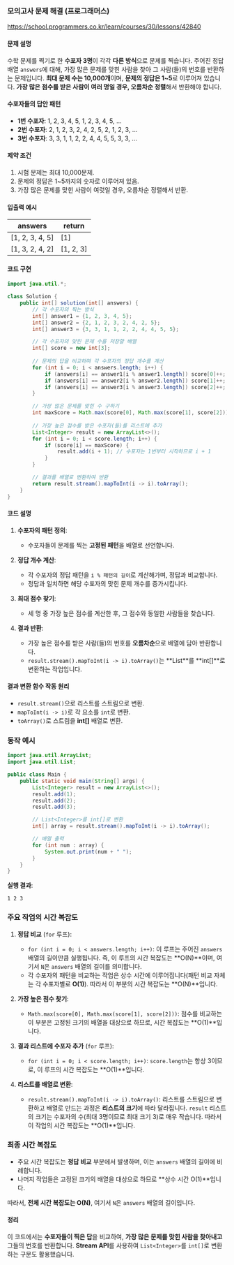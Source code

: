 ### 모의고사 문제 해결 (프로그래머스)

https://school.programmers.co.kr/learn/courses/30/lessons/42840

#### **문제 설명**
수학 문제를 찍기로 한 **수포자 3명**이 각각 **다른 방식**으로 문제를 찍습니다. 주어진 정답 배열 `answers`에 대해, 가장 많은 문제를 맞힌 사람을 찾아 그 사람(들)의 번호를 반환하는 문제입니다. **최대 문제 수는 10,000개**이며, **문제의 정답은 1~5**로 이루어져 있습니다. **가장 많은 점수를 받은 사람이 여러 명일 경우, 오름차순 정렬**해서 반환해야 합니다.

#### **수포자들의 답안 패턴**
- **1번 수포자**: 1, 2, 3, 4, 5, 1, 2, 3, 4, 5, ...
- **2번 수포자**: 2, 1, 2, 3, 2, 4, 2, 5, 2, 1, 2, 3, ...
- **3번 수포자**: 3, 3, 1, 1, 2, 2, 4, 4, 5, 5, 3, 3, ...

#### **제약 조건**
1. 시험 문제는 최대 10,000문제.
2. 문제의 정답은 1~5까지의 숫자로 이루어져 있음.
3. 가장 많은 문제를 맞힌 사람이 여럿일 경우, 오름차순 정렬해서 반환.

#### **입출력 예시**

| answers           | return   |
|-------------------|----------|
| [1, 2, 3, 4, 5]   | [1]      |
| [1, 3, 2, 4, 2]   | [1, 2, 3]|

#### **코드 구현**

```java
import java.util.*;

class Solution {
    public int[] solution(int[] answers) {
        // 각 수포자의 찍는 방식
        int[] answer1 = {1, 2, 3, 4, 5};
        int[] answer2 = {2, 1, 2, 3, 2, 4, 2, 5};
        int[] answer3 = {3, 3, 1, 1, 2, 2, 4, 4, 5, 5};

        // 각 수포자의 맞힌 문제 수를 저장할 배열
        int[] score = new int[3];
        
        // 문제의 답을 비교하며 각 수포자의 정답 개수를 계산
        for (int i = 0; i < answers.length; i++) {
            if (answers[i] == answer1[i % answer1.length]) score[0]++;
            if (answers[i] == answer2[i % answer2.length]) score[1]++;
            if (answers[i] == answer3[i % answer3.length]) score[2]++;
        }

        // 가장 많은 문제를 맞힌 수 구하기
        int maxScore = Math.max(score[0], Math.max(score[1], score[2]));
        
        // 가장 높은 점수를 받은 수포자(들)를 리스트에 추가
        List<Integer> result = new ArrayList<>();
        for (int i = 0; i < score.length; i++) {
            if (score[i] == maxScore) {
                result.add(i + 1); // 수포자는 1번부터 시작하므로 i + 1
            }
        }

        // 결과를 배열로 변환하여 반환
        return result.stream().mapToInt(i -> i).toArray();
    }
}
```

#### **코드 설명**

1. **수포자의 패턴 정의**:
    - 수포자들이 문제를 찍는 **고정된 패턴**을 배열로 선언합니다.

2. **정답 개수 계산**:
    - 각 수포자의 정답 패턴을 `i % 패턴의 길이`로 계산해가며, 정답과 비교합니다.
    - 정답과 일치하면 해당 수포자의 맞힌 문제 개수를 증가시킵니다.

3. **최대 점수 찾기**:
    - 세 명 중 가장 높은 점수를 계산한 후, 그 점수와 동일한 사람들을 찾습니다.

4. **결과 반환**:
    - 가장 높은 점수를 받은 사람(들)의 번호를 **오름차순**으로 배열에 담아 반환합니다.
    - `result.stream().mapToInt(i -> i).toArray()`는 **List<Integer>**를 **int[]**로 변환하는 작업입니다.

#### **결과 변환 함수 작동 원리**
- `result.stream()`으로 리스트를 스트림으로 변환.
- `mapToInt(i -> i)`로 각 요소를 `int`로 변환.
- `toArray()`로 스트림을 **int[]** 배열로 변환.

### **동작 예시**

```java
import java.util.ArrayList;
import java.util.List;

public class Main {
    public static void main(String[] args) {
        List<Integer> result = new ArrayList<>();
        result.add(1);
        result.add(2);
        result.add(3);

        // List<Integer>를 int[]로 변환
        int[] array = result.stream().mapToInt(i -> i).toArray();

        // 배열 출력
        for (int num : array) {
            System.out.print(num + " ");
        }
    }
}
```

**실행 결과**:
```
1 2 3
```

### 주요 작업의 시간 복잡도

1. **정답 비교** (`for` 루프):
    - `for (int i = 0; i < answers.length; i++)`: 이 루프는 주어진 `answers` 배열의 길이만큼 실행됩니다. 즉, 이 루프의 시간 복잡도는 **O(N)**이며, 여기서 `N`은 `answers` 배열의 길이를 의미합니다.
    - 각 수포자의 패턴을 비교하는 작업은 상수 시간에 이루어집니다(패턴 비교 자체는 각 수포자별로 **O(1)**). 따라서 이 부분의 시간 복잡도는 **O(N)**입니다.

2. **가장 높은 점수 찾기**:
    - `Math.max(score[0], Math.max(score[1], score[2]))`: 점수를 비교하는 이 부분은 고정된 크기의 배열을 대상으로 하므로, 시간 복잡도는 **O(1)**입니다.

3. **결과 리스트에 수포자 추가** (`for` 루프):
    - `for (int i = 0; i < score.length; i++)`: `score.length`는 항상 3이므로, 이 루프의 시간 복잡도는 **O(1)**입니다.

4. **리스트를 배열로 변환**:
    - `result.stream().mapToInt(i -> i).toArray()`: 리스트를 스트림으로 변환하고 배열로 만드는 과정은 **리스트의 크기**에 따라 달라집니다. `result` 리스트의 크기는 수포자의 수(최대 3명이므로 최대 크기 3)로 매우 작습니다. 따라서 이 작업의 시간 복잡도는 **O(1)**입니다.

### 최종 시간 복잡도
- 주요 시간 복잡도는 **정답 비교** 부분에서 발생하며, 이는 `answers` 배열의 길이에 비례합니다.
- 나머지 작업들은 고정된 크기의 배열을 대상으로 하므로 **상수 시간 O(1)**입니다.

따라서, **전체 시간 복잡도는 O(N)**, 여기서 `N`은 `answers` 배열의 길이입니다.

#### **정리**

이 코드에서는 **수포자들이 찍은 답**을 비교하여, **가장 많은 문제를 맞힌 사람을 찾아내고** 그들의 번호를 반환합니다. **Stream API**를 사용하여 `List<Integer>`를 `int[]`로 변환하는 구문도 활용했습니다.